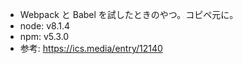 
- Webpack と Babel を試したときのやつ。コピペ元に。
- node: v8.1.4
- npm: v5.3.0
- 参考: https://ics.media/entry/12140
